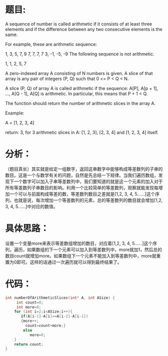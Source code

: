 题目:
==
A sequence of number is called arithmetic if it consists of at least three elements and if the difference between any two consecutive elements is the same.

For example, these are arithmetic sequence:

1, 3, 5, 7, 9
7, 7, 7, 7
3, -1, -5, -9
The following sequence is not arithmetic.

1, 1, 2, 5, 7

A zero-indexed array A consisting of N numbers is given. A slice of that array is any pair of integers (P, Q) such that 0 <= P < Q < N.

A slice (P, Q) of array A is called arithmetic if the sequence:
A[P], A[p + 1], ..., A[Q - 1], A[Q] is arithmetic. In particular, this means that P + 1 < Q.

The function should return the number of arithmetic slices in the array A.


Example:

A = [1, 2, 3, 4]

return: 3, for 3 arithmetic slices in A: [1, 2, 3], [2, 3, 4] and [1, 2, 3, 4] itself.

分析：
==
（题目真长）其实就是给定一组数字，返回这串数字中能够构成等差数列的子串的数目。这是一个与数学有关的问题，自然是先总结一下规律。当我们遍历数组，发现下一个数字可以加入子串等差数列中，我们要知道的就是这一个元素的加入对于所有等差数列子串数目的影响。利用一个比较简单的等差数列，观察就能发现每增加一个可以与前面构成等差的数，等差数列数目之差就是[1,2, 3, 4, 5……]这个序列，也就是说，每次增加一个等差数列的元素，总的等差数列的数目就会增加[1,2, 3, 4, 5……]中对应的数值。

具体思路：
==
设置一个变量more来表示等差数组增加的数目，对应着[1,2, 3, 4, 5……]这个序列，遍历，如果数组的下一个元素可以加入到等差数列中，more就加1，然后总的数目count就增加more。如果数组下一个元素不能加入到等差数列中，more就重置为0即可。这样的话通过一次遍历就可以得到最终结果了。

代码：
==
```C
int numberOfArithmeticSlices(int* A, int ASize) {
     int count=0;
     int more=0;
    for (int i=2;i<ASize;i++){
       if(A[i-1]-A[i]==A[i-2]-A[i-1])
       {more++;
         count=count+more;}
        else 
           more=0;
    }
    return count;
}
```
